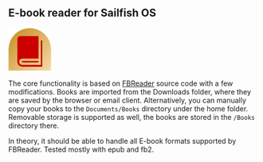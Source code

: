 ## E-book reader for Sailfish OS

![icon](app/harbour-books.png)

The core functionality is based on [FBReader](https://github.com/geometer/FBReader)
source code with a few modifications. Books are imported from the Downloads folder,
where they are saved by the browser or email client. Alternatively, you can
manually copy your books to the `Documents/Books` directory under the home
folder. Removable storage is supported as well, the books are stored in the
`/Books` directory there.

In theory, it should be able to handle all E-book formats supported by FBReader.
Tested mostly with epub and fb2.
